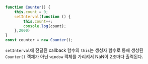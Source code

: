 
```js
function Counter() {
    this.count = 0;
    setInterval(function () {
        this.count++;
        console.log(count);
    },2000)
}
const counter = new Counter();
```

`setInterval`에 전달된 callback 함수의 `this`는 생성자 함수로 통해 생성된 `Counter()` 객체가 아닌 `window` 객체를 가리켜서 NaN이 2초마다 출력된다.



